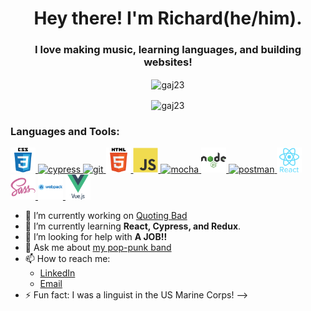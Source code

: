 <h1 align="center">Hey there! I'm Richard(he/him).</h1>
<h3 align="center">I love making music, learning languages, and building websites!</h3>

<p align="center"><img align="center" src="https://github-readme-stats.vercel.app/api?username=richardltyler&show_icons=true&locale=en" alt="gaj23" /></p>
<p align="center"><img align="center" src="https://github-readme-stats.vercel.app/api/top-langs?username=richardltyler&show_icons=true&locale=en&layout=compact" alt="gaj23" /></p>

<h3 align="left">Languages and Tools:</h3>
<p align="left"> <a href="https://www.w3schools.com/css/" target="_blank"> <img src="https://raw.githubusercontent.com/devicons/devicon/master/icons/css3/css3-original-wordmark.svg" alt="css3" width="40" height="40"/> </a> <a href="https://www.cypress.io" target="_blank"> <img src="https://raw.githubusercontent.com/simple-icons/simple-icons/6e46ec1fc23b60c8fd0d2f2ff46db82e16dbd75f/icons/cypress.svg" alt="cypress" width="40" height="40"/> </a><a href="https://git-scm.com/" target="_blank"> <img src="https://www.vectorlogo.zone/logos/git-scm/git-scm-icon.svg" alt="git" width="40" height="40"/> </a> <a href="https://www.w3.org/html/" target="_blank"> <img src="https://raw.githubusercontent.com/devicons/devicon/master/icons/html5/html5-original-wordmark.svg" alt="html5" width="40" height="40"/> </a> <a href="https://developer.mozilla.org/en-US/docs/Web/JavaScript" target="_blank"> <img src="https://raw.githubusercontent.com/devicons/devicon/master/icons/javascript/javascript-original.svg" alt="javascript" width="40" height="40"/> </a> <a href="https://mochajs.org" target="_blank"> <img src="https://www.vectorlogo.zone/logos/mochajs/mochajs-icon.svg" alt="mocha" width="40" height="40"/> </a> <a href="https://nodejs.org" target="_blank"> <img src="https://raw.githubusercontent.com/devicons/devicon/master/icons/nodejs/nodejs-original-wordmark.svg" alt="nodejs" width="40" height="40"/> </a> <a href="https://postman.com" target="_blank"> <img src="https://www.vectorlogo.zone/logos/getpostman/getpostman-icon.svg" alt="postman" width="40" height="40"/> </a> <a href="https://reactjs.org/" target="_blank"> <img src="https://raw.githubusercontent.com/devicons/devicon/master/icons/react/react-original-wordmark.svg" alt="react" width="40" height="40"/> </a> <a href="https://sass-lang.com" target="_blank"> <img src="https://raw.githubusercontent.com/devicons/devicon/master/icons/sass/sass-original.svg" alt="sass" width="40" height="40"/> </a> <a href="https://webpack.js.org" target="_blank"> <img src="https://raw.githubusercontent.com/devicons/devicon/d00d0969292a6569d45b06d3f350f463a0107b0d/icons/webpack/webpack-original-wordmark.svg" alt="webpack" width="40" height="40"/> </a> <a href="https://vuejs.org/" target="_blank"> <img src="https://raw.githubusercontent.com/devicons/devicon/d00d0969292a6569d45b06d3f350f463a0107b0d/icons/vuejs/vuejs-original-wordmark.svg" alt="vue" width="40" height="40"/> </a></p>

- 🔭 I’m currently working on [Quoting Bad](https://github.com/richardltyler/quoting-bad)
- 🌱 I’m currently learning **React, Cypress, and Redux**.
- 🤔 I’m looking for help with **A JOB!!**
- 💬 Ask me about [my pop-punk band](https://open.spotify.com/artist/61VYjVqZDICosHAw5iSqrq?si=nySeWuewQkSzCBoExMsQaw)
- 📫 How to reach me: 
   - [LinkedIn](https://www.linkedin.com/in/richardltyler/)
   - [Email](richardtyler2011@gmail.com)
- ⚡ Fun fact: I was a linguist in the US Marine Corps! 
-->
